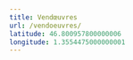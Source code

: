 ```yaml
---
title: Vendœuvres
url: /vendoeuvres/
latitude: 46.800957800000006
longitude: 1.3554475000000001
---
```

